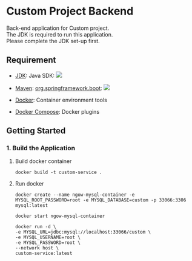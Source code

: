# Custom Project Backend

Back-end application for Custom project.  
The JDK is required to run this application.  
Please complete the JDK set-up first.

## Requirement
- [JDK](https://openjdk.org/): Java SDK: ![](https://img.shields.io/badge/version-21.0.5-blue)

- [Maven](https://maven.apache.org/): [org.springframework.boot](https://plugins.gradle.org/plugin/org.springframework.boot): ![](https://img.shields.io/badge/version-3.4.0-blue)

- [Docker](https://www.docker.com/): Container environment tools
- [Docker Compose](https://docs.docker.com/compose/): Docker plugins

## Getting Started

### 1. Build the Application
1. Build docker container

   ```shell
   docker build -t custom-service .
   ```
2. Run docker

   ```shell
   docker create --name ngow-mysql-container -e MYSQL_ROOT_PASSWORD=root -e MYSQL_DATABASE=custom -p 33066:3306 mysql:latest
   ```

   ```shell
   docker start ngow-mysql-container
   ```

   ```shell
   docker run -d \
   -e MYSQL_URL=jdbc:mysql://localhost:33066/custom \
   -e MYSQL_USERNAME=root \
   -e MYSQL_PASSWORD=root \
   --network host \
   custom-service:latest
   ```
